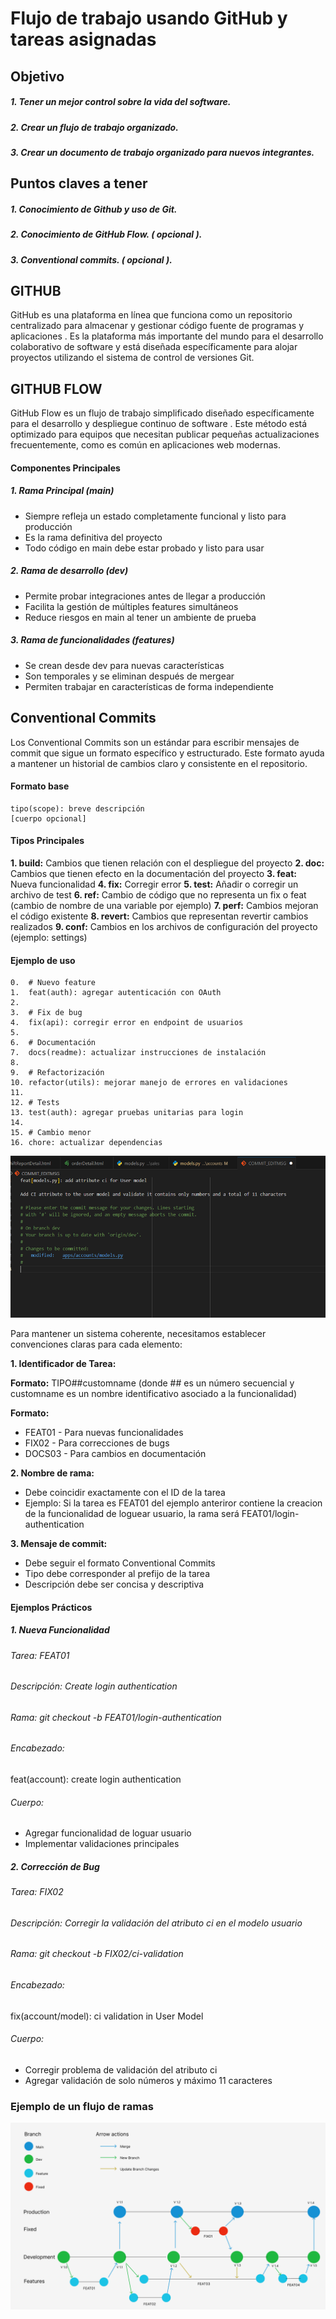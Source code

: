 # **Flujo de trabajo usando GitHub y tareas asignadas**
## **Objetivo**
##### **1. Tener un mejor control sobre la vida del software.**
   
##### **2. Crear un flujo de trabajo organizado.**
   
##### **3. Crear un documento de trabajo organizado para nuevos integrantes.**


## **Puntos claves a tener**
##### **1. Conocimiento de Github y uso de Git.**
   
##### **2. Conocimiento de GitHub Flow.  ( opcional ).**
   
##### **3. Conventional commits. ( opcional ).**

## **GITHUB**
GitHub es una plataforma en línea que funciona como un repositorio centralizado para almacenar y gestionar código fuente de programas y aplicaciones . Es la plataforma más importante del mundo para el desarrollo colaborativo de software y está diseñada específicamente para alojar proyectos utilizando el sistema de control de versiones Git.

## **GITHUB FLOW**
GitHub Flow es un flujo de trabajo simplificado diseñado específicamente para el desarrollo y despliegue continuo de software . Este método está optimizado para equipos que necesitan publicar pequeñas actualizaciones frecuentemente, como es común en aplicaciones web modernas.

#### Componentes Principales
##### **1. Rama Principal (main)**
   *	Siempre refleja un estado completamente funcional y listo para producción
   *	Es la rama definitiva del proyecto
   *	Todo código en main debe estar probado y listo para usar

##### **2. Rama de desarrollo (dev)**
   *	Permite probar integraciones antes de llegar a producción
   *	Facilita la gestión de múltiples features simultáneos
   *	Reduce riesgos en main al tener un ambiente de prueba


##### **3. Rama de funcionalidades (features)**
   *	Se crean desde dev para nuevas características
   *	Son temporales y se eliminan después de mergear
   *	Permiten trabajar en características de forma independiente


## **Conventional Commits**
Los Conventional Commits son un estándar para escribir mensajes de commit que sigue un formato específico y estructurado. Este formato ayuda a mantener un historial de cambios claro y consistente en el repositorio.

#### Formato base
```
tipo(scope): breve descripción
[cuerpo opcional]
```

#### Tipos Principales
**1.	build:** Cambios que tienen relación con el despliegue del proyecto
**2.	doc:**	 Cambios que tienen efecto en la documentación del proyecto
**3.	feat:**	 Nueva funcionalidad
**4.	fix:**	 Corregir error
**5.	test:** Añadir o corregir un archivo de test
**6.	ref:**	Cambio de código que no representa un fix o feat (cambio de nombre de una variable por ejemplo)
**7.	perf:**	Cambios mejoran el código existente
**8.	revert:**	 Cambios que representan revertir cambios realizados
**9.	conf:**	 Cambios en los archivos de configuración del proyecto (ejemplo: settings)

#### Ejemplo de uso

```
0.	# Nuevo feature
1.	feat(auth): agregar autenticación con OAuth
2.	
3.	# Fix de bug
4.	fix(api): corregir error en endpoint de usuarios
5.	
6.	# Documentación
7.	docs(readme): actualizar instrucciones de instalación
8.	
9.	# Refactorización
10.	refactor(utils): mejorar manejo de errores en validaciones
11.	
12.	# Tests
13.	test(auth): agregar pruebas unitarias para login
14.	
15.	# Cambio menor
16.	chore: actualizar dependencias

```

![ejmplo_de_commit](image.png)


Para mantener un sistema coherente, necesitamos establecer convenciones claras para cada elemento:

**1. Identificador de Tarea:** 

**Formato:** TIPO##customname (donde ## es un número secuencial y customname es un nombre identificativo asociado a la funcionalidad)

**Formato:**
* 	FEAT01 - Para nuevas funcionalidades
*	FIX02 - Para correcciones de bugs
*	DOCS03 - Para cambios en documentación

**2. Nombre de rama:**
* 	Debe coincidir exactamente con el ID de la tarea
*	Ejemplo: Si la tarea es FEAT01  del ejemplo anteriror contiene la creacion de la funcionalidad de loguear usuario, la rama será FEAT01/login-authentication


**3. Mensaje de commit:**
*  Debe seguir el formato Conventional Commits
*	Tipo debe corresponder al prefijo de la tarea
*	Descripción debe ser concisa y descriptiva


#### Ejemplos Prácticos


#####  1. Nueva Funcionalidad
###### Tarea: FEAT01
###### Descripción: Create login authentication
###### Rama: git checkout -b FEAT01/login-authentication
###### Encabezado: 
feat(account): create login authentication
###### Cuerpo: 
- Agregar funcionalidad de loguar usuario
- Implementar validaciones principales


##### 2.	Corrección de Bug
###### Tarea: FIX02
###### Descripción: Corregir la validación del atributo ci en el modelo usuario
###### Rama: git checkout -b FIX02/ci-validation
###### Encabezado: 
fix(account/model): ci validation in User Model 
###### Cuerpo: 
- Corregir problema de validación del atributo ci
- Agregar validación de solo números y máximo 11 caracteres




### Ejemplo de un flujo de ramas

![ejmplo_de_ramas](image2.png)